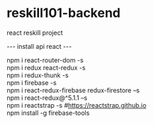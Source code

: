 # reskill101-backend
react reskill project

--- install api react ---

npm i react-router-dom -s <br>
npm i redux react-redux -s <br>
npm i redux-thunk -s <br>
npm i firebase -s <br>
npm i react-redux-firebase redux-firestore –s <br>
npm i react-redux@^5.1.1 –s <br>
npm i reactstrap -s #https://reactstrap.github.io <br>
npm install -g firebase-tools <br>
